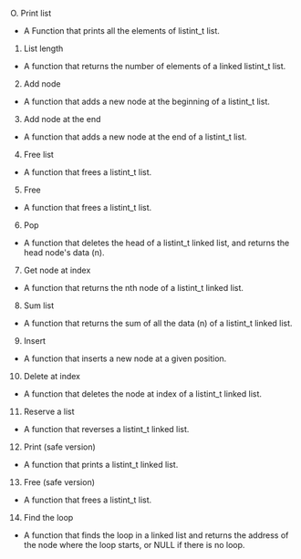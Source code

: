 O. Print list
- A Function that prints all the elements of listint_t list.

1. List length
- A function that returns the number of elements of a linked listint_t list.

2. Add node 
- A function that adds a new node at the beginning of a listint_t list.

3. Add node at the end
- A function that adds a new node at the end of a listint_t list.

4. Free list
- A function that frees a listint_t list.

5. Free
- A function that frees a listint_t list.

6. Pop
- A function that deletes the head of a listint_t linked list, and returns the head node's data (n).

7. Get node at index
- A function that returns the nth node of a listint_t linked list.

8. Sum list
- A function that returns the sum of all the data (n) of a listint_t linked list.

9. Insert
- A function that inserts a new node at a given position.

10. Delete at index
- A function that deletes the node at index of a listint_t linked list.

11. Reserve a list
- A function that reverses a listint_t linked list.

12. Print (safe version)
- A function that prints a listint_t linked list.

13. Free (safe version)
- A function that frees a listint_t list.

14. Find the loop
- A function that finds the loop in a linked list and returns the address of the node where the loop starts, or NULL if there is no loop.
 
